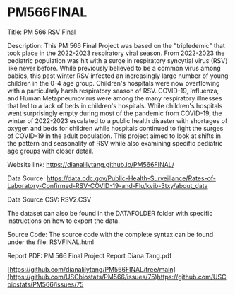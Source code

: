 # PM566FINAL

Title: PM 566 RSV Final

Description: This PM 566 Final Project was based on the "tripledemic" that took place in the 2022-2023 respiratory viral season. From 2022-2023 the pediatric population was hit with a surge in respiratory syncytial virus (RSV) like never before. While previously believed to be a common virus among babies, this past winter RSV infected an increasingly large number of young children in the 0-4 age group. Children's hospitals were now overflowing with a particularly harsh respiratory season of RSV. COVID-19, Influenza, and Human Metapneumovirus were among the many respiratory illnesses that led to a lack of beds in children's hospitals. While children's hospitals went surprisingly empty during most of the pandemic from COVID-19, the winter of 2022-2023 escalated to a public health disaster with shortages of oxygen and beds for children while hospitals continued to fight the surges of COVID-19 in the adult population. This project aimed to look at shifts in the pattern and seasonality of RSV while also examining specific pediatric age groups with closer detail. 

Website link: https://dianalilytang.github.io/PM566FINAL/

Data Source: https://data.cdc.gov/Public-Health-Surveillance/Rates-of-Laboratory-Confirmed-RSV-COVID-19-and-Flu/kvib-3txy/about_data

Data Source CSV: RSV2.CSV

The dataset can also be found in the DATAFOLDER folder with specific instructions on how to export the data. 

Source Code: The source code with the complete syntax can be found under the file: RSVFINAL.html 

Report PDF: PM 566 Final Project Report Diana Tang.pdf

[https://github.com/dianalilytang/PM566FINAL/tree/main](https://github.com/USCbiostats/PM566/issues/75)https://github.com/USCbiostats/PM566/issues/75
